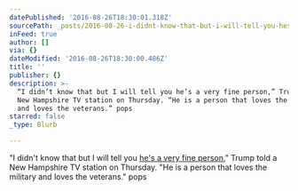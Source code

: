 ```yaml
---
datePublished: '2016-08-26T18:30:01.318Z'
sourcePath: _posts/2016-08-26-i-didnt-know-that-but-i-will-tell-you-hes-a-very-fine-per.md
inFeed: true
author: []
via: {}
dateModified: '2016-08-26T18:30:00.486Z'
title: ''
publisher: {}
description: >-
  “I didn’t know that but I will tell you he’s a very fine person,” Trump told a
  New Hampshire TV station on Thursday. “He is a person that loves the military
  and loves the veterans.” pops
starred: false
_type: Blurb

---
```

"I didn't know that but I will tell you [he's a very fine person][0]," Trump told a New Hampshire TV station on Thursday. "He is a person that loves the military and loves the veterans." pops

[0]: http://www.nh1.com/news/trump-tells-nh1-news-he-didn-t-seek-to-pay-to-play-with-clinton-foundation-donation/